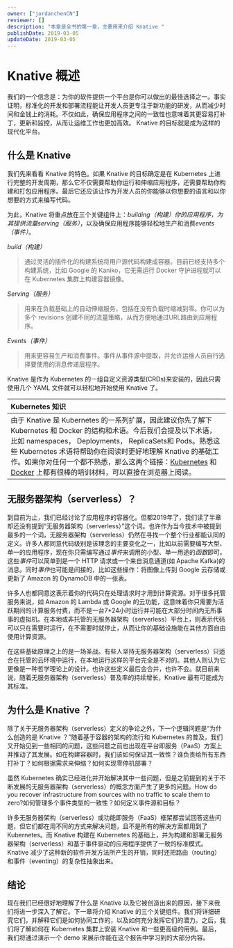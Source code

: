 ```yaml
---
owner: ["jordanchenCN"]
reviewer: []
description: "本章是全书的第一章，主要用来介绍 Knative "
publishDate: 2019-03-05
updateDate: 2019-03-05
---
```


# Knative 概述

我们的一个信念是：为你的软件提供一个平台是你可以做出的最佳选择之一。事实证明，标准化的开发和部署流程能让开发人员更专注于新功能的研发，从而减少时间和金钱上的消耗。不仅如此，确保应用程序之间的一致性也意味着其更容易打补丁，更新和监控，从而让运维工作也更加高效。 Knative 的目标就是成为这样的现代化平台。

## 什么是 Knative 

我们先来看看 Knative 的特色。如果 Knative 的目标确定是在 Kubernetes 上进行完整的开发周期，那么它不仅需要帮助你运行和伸缩应用程序，还需要帮助你构建和打包应用程序。最后它还应该让作为开发人员的你能够以你想要的语言和以你想要的方式来编写代码。

为此，Knative 将重点放在三个关键组件上：*building（构建）*你的应用程序，为其提供流量*serving（服务）*，以及确保应用程序能够轻松地生产和消费*events（事件）*。

*build（构建）*
>通过灵活的插件化的构建系统将用户源代码构建成容器。目前已经支持多个构建系统，比如 Google 的 Kaniko，它无需运行 Docker 守护进程就可以在 Kubernetes 集群上构建容器镜像。

*Serving（服务）*
>用来在负载基础上的自动伸缩服务，包括在没有负载时缩减到零。你可以为多个 revisions 创建不同的流量策略，从而方便地通过URL路由到应用程序。

*Events（事件）*
>用来更容易生产和消费事件。事件从事件源中提取，并允许运维人员自行选择要使用的消息传递层程序。

Knative 是作为 Kubernetes 的一组自定义资源类型(CRDs)来安装的，因此只需使用几个 YAML 文件就可以轻松地开始使用 Knative 了。

|Kubernetes 知识|
|:---|
|由于 Knative 是 Kubernetes 的一系列扩展，因此建议你先了解下 Kubernetes 和 Docker 的结构和术语。今后我们会提及以下术语，比如 namespaces， Deployments， ReplicaSets和 Pods。熟悉这些 Kubernetes 术语将帮助你在阅读时更好地理解 Knative 的基础工作。如果你对任何一个都不熟悉，那么这两个链接：[Kubernetes](https://kubernetes.io/docs/tutorials/kubernetes-basics/) 和 [Docker](https://kubernetes.io/docs/reference/generated/kubernetes-api/v1.12/#objectreference-v1-core) 上都有很棒的培训材料，可以直接在浏览器上阅读。|

## 无服务器架构（serverless）？

到目前为止，我们已经讨论了应用程序的容器化。但都2019年了，我们读了半章却还没有提到“无服务器架构（serverless）”这个词。也许作为当今技术中被提到最多的一个词，无服务器架构（serverless）仍然在寻找一个整个行业都能认同的定义。许多人都同意代码级别是该理念的主要变化之一，比如以前需要编写大型、单一的应用程序，现在你只需编写通过*事件*来调用的小型、单一用途的*函数*即可。这些*事件*可以简单到是一个 HTTP 请求或一个来自消息通道(如 Apache Kafka)的消息。同时*事件*也可能是间接的，比如这些操作：将图像上传到 Google 云存储或更新了 Amazon 的 DynamoDB 中的一张表。

许多人也都同意这表示着你的代码只在处理请求时才用到计算资源。对于很多托管服务来说，如 Amazon 的 Lambda 或 Google 的云功能，这意味着你只需要为活跃期间的计算服务付费，而不是一台7*24小时运行并可能在大部分时间内无所事事的虚拟机。在本地或非托管的无服务器架构（serverless）平台上，则表示代码可以只在需要时运行，在不需要时就停止，从而让你的基础设施能在其他方面自由使用计算资源。

在这些基础原理之上的是一场圣战。有些人坚持无服务器架构（serverless）只适合在托管的云环境中运行，在本地运行这样的平台完全是不对的。其他人则认为它更像是一种哲学理论上的设计。也许这些定义最后会合并，也许不会。就目前来说，随着无服务器架构（serverless）普及率的持续增长，Knative 最有可能成为其标准。

## 为什么是 Knative ？

除了关于无服务器架构（serverless）定义的争论之外，下一个逻辑问题是“为什么创造的是 Knative ？”随着基于容器的架构的流行和 Kubernetes 的普及，我们又开始见到一些相同的问题，这些问题之前也出现在平台即服务（PaaS）方案上并推动了其发展。如在构建容器时，我们该如何保证其一致性？谁负责给所有东西打补丁？如何根据需求来伸缩？如何实现零停机部署？

虽然 Kubernetes 确实已经进化并开始解决其中一些问题，但是之前提到的关于不断发展的无服务器架构（serverless）的概念方面产生了更多的问题。How do you recover infrastructure from sources with no traffic to scale them to zero?如何管理多个事件类型的一致性？如何定义事件源和目标？

许多无服务器架构（serverless）或功能即服务（FaaS）框架都尝试回答这些问题，但它们都在用不同的方式来解决问题，且不是所有的解决方案都用到了 Kubernetes。而 Knative 构建在 Kubernetes 的基础上，并为构建和部署无服务器架构（serverless）和基于事件驱动的应用程序提供了一致的标准模式。Knative 减少了这种新的软件开发方法所产生的开销，同时还把路由（routing）和事件（eventing）的复杂性抽象出来。

## 结论

现在我们已经很好地理解了什么是 Knative 以及它被创造出来的原因，接下来我们将进一步深入了解它。下一章将介绍 Knative 的三个关键组件。我们将详细研究它们，并解释它们是如何协同工作的，以及如何充分发挥它们的潜力。之后，我们将了解如何在 Kubernetes 集群上安装 Knative 和一些更高级的用例。最后，我们将通过演示一个 demo 来展示你能在这个报告中学习到的大部分内容。
